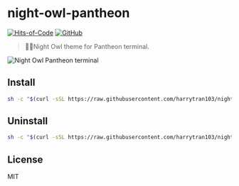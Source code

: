 # night-owl-pantheon

[![Hits-of-Code](https://hitsofcode.com/github/harrytran103/night-owl-pantheon)](https://hitsofcode.com/view/github/harrytran103/night-owl-pantheon)
[![GitHub](https://img.shields.io/github/license/harrytran103/night-owl-pantheon.svg)](https://github.com/harrytran103/night-owl-pantheon/blob/master/LICENSE)

> 🌌🦉Night Owl theme for Pantheon terminal.

![Night Owl Pantheon terminal](https://user-images.githubusercontent.com/34389409/59966778-33767d80-954b-11e9-8c3c-5702fa44c440.png)

## Install

```sh
sh -c "$(curl -sSL https://raw.githubusercontent.com/harrytran103/night-owl-pantheon/master/install.sh)"
```

## Uninstall

```sh
sh -c "$(curl -sSL https://raw.githubusercontent.com/harrytran103/night-owl-pantheon/master/uninstall.sh)"
```

## License

MIT
